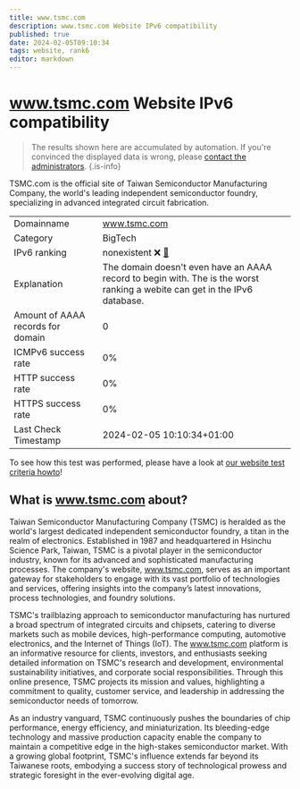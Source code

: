 ```yaml
---
title: www.tsmc.com
description: www.tsmc.com Website IPv6 compatibility
published: true
date: 2024-02-05T09:10:34
tags: website, rank6
editor: markdown
---
```


# www.tsmc.com Website IPv6 compatibility

> The results shown here are accumulated by automation. If you're convinced the displayed data is wrong, please [contact the administrators](/howto/chat). 
{.is-info}

TSMC.com is the official site of Taiwan Semiconductor Manufacturing Company, the world's leading independent semiconductor foundry, specializing in advanced integrated circuit fabrication.


|   |   |
| - | - |
| Domainname | www.tsmc.com
| Category | BigTech |
| IPv6 ranking | nonexistent :x: [🔗](/howto/ranking) |
| Explanation | The domain doesn't even have an AAAA record to begin with. The is the worst ranking a webite can get in the IPv6 database. |
| Amount of AAAA records for domain | 0 |
| ICMPv6 success rate | 0%|
| HTTP success rate | 0% |
| HTTPS success rate | 0% |
| Last Check Timestamp | 2024-02-05 10:10:34+01:00 |

To see how this test was performed, please have a look at [our website test criteria howto](/howto/testcriteria/website)!


## What is www.tsmc.com about?
Taiwan Semiconductor Manufacturing Company (TSMC) is heralded as the world's largest dedicated independent semiconductor foundry, a titan in the realm of electronics. Established in 1987 and headquartered in Hsinchu Science Park, Taiwan, TSMC is a pivotal player in the semiconductor industry, known for its advanced and sophisticated manufacturing processes. The company's website, www.tsmc.com, serves as an important gateway for stakeholders to engage with its vast portfolio of technologies and services, offering insights into the company’s latest innovations, process technologies, and foundry solutions.

TSMC's trailblazing approach to semiconductor manufacturing has nurtured a broad spectrum of integrated circuits and chipsets, catering to diverse markets such as mobile devices, high-performance computing, automotive electronics, and the Internet of Things (IoT). The www.tsmc.com platform is an informative resource for clients, investors, and enthusiasts seeking detailed information on TSMC's research and development, environmental sustainability initiatives, and corporate social responsibilities. Through this online presence, TSMC projects its mission and values, highlighting a commitment to quality, customer service, and leadership in addressing the semiconductor needs of tomorrow.

As an industry vanguard, TSMC continuously pushes the boundaries of chip performance, energy efficiency, and miniaturization. Its bleeding-edge technology and massive production capacity enable the company to maintain a competitive edge in the high-stakes semiconductor market. With a growing global footprint, TSMC's influence extends far beyond its Taiwanese roots, embodying a success story of technological prowess and strategic foresight in the ever-evolving digital age.


